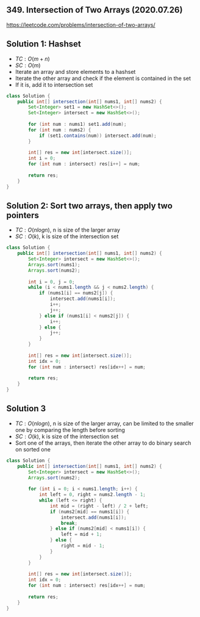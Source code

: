 ## 349. Intersection of Two Arrays (2020.07.26)

https://leetcode.com/problems/intersection-of-two-arrays/

## Solution 1: Hashset

- $TC:O(m+n)$
- $SC:O(m)$
- Iterate an array and store elements to a hashset
- Iterate the other array and check if the element is contained in the set
- If it is, add it to intersection set

```java
class Solution {
    public int[] intersection(int[] nums1, int[] nums2) {
        Set<Integer> set1 = new HashSet<>();
        Set<Integer> intersect = new HashSet<>();
        
        for (int num : nums1) set1.add(num);
        for (int num : nums2) {
            if (set1.contains(num)) intersect.add(num);
        }
        
        int[] res = new int[intersect.size()];
        int i = 0;
        for (int num : intersect) res[i++] = num;
        
        return res;
    }
}
```

## Solution 2: Sort two arrays, then apply two pointers

- $TC:O(nlogn)$, n is size of the larger array
- $SC:O(k)$, k is size of the intersection set

```java
class Solution {
    public int[] intersection(int[] nums1, int[] nums2) {
        Set<Integer> intersect = new HashSet<>();
        Arrays.sort(nums1);
        Arrays.sort(nums2);
        
        int i = 0, j = 0;
        while (i < nums1.length && j < nums2.length) {    
            if (nums1[i] == nums2[j]) {
                intersect.add(nums1[i]);
                i++;
                j++;
            } else if (nums1[i] < nums2[j]) {
                i++;
            } else {
                j++;
            }
        }
        
        int[] res = new int[intersect.size()];
        int idx = 0;
        for (int num : intersect) res[idx++] = num;
        
        return res;
    }
}
```

## Solution 3

- $TC:O(nlogn)$, n is size of the larger array, can be limited to the smaller one by comparing the length before sorting
- $SC:O(k)$, k is size of the intersection set
- Sort one of the arrays, then iterate the other array to do binary search on sorted one

```java
class Solution {
    public int[] intersection(int[] nums1, int[] nums2) {
        Set<Integer> intersect = new HashSet<>();
        Arrays.sort(nums2);
        
        for (int i = 0; i < nums1.length; i++) {
            int left = 0, right = nums2.length - 1;
            while (left <= right) {
                int mid = (right - left) / 2 + left;
                if (nums2[mid] == nums1[i]) {
                    intersect.add(nums1[i]);
                    break;
                } else if (nums2[mid] < nums1[i]) {
                    left = mid + 1;
                } else {
                    right = mid - 1;
                }
            }
        }
        
        int[] res = new int[intersect.size()];
        int idx = 0;
        for (int num : intersect) res[idx++] = num;
        
        return res;
    }
}
```

